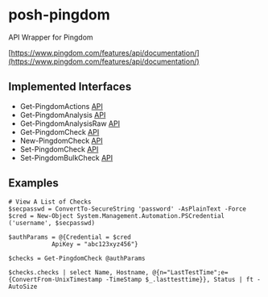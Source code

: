 posh-pingdom
============

API Wrapper for Pingdom

[https://www.pingdom.com/features/api/documentation/](https://www.pingdom.com/features/api/documentation/)

Implemented Interfaces
----

- Get-PingdomActions [API](https://www.pingdom.com/features/api/documentation/#MethodGet+Actions+%28Alerts%29+List "Get Actions")
- Get-PingdomAnalysis [API](https://www.pingdom.com/features/api/documentation/#MethodGet+Root+Cause+Analysis+Results+List "Get Root Cause Analysis Results List")
- Get-PingdomAnalysisRaw [API](https://www.pingdom.com/features/api/documentation/#MethodGet+Raw+Analysis+Results "Get Raw Analysis Results")
- Get-PingdomCheck [API](https://www.pingdom.com/features/api/documentation/#MethodGet+Check+List "Get Check List")
- New-PingdomCheck [API](https://www.pingdom.com/features/api/documentation/#MethodCreate+New+Check "Create New Check")
- Set-PingdomCheck [API](https://www.pingdom.com/features/api/documentation/#MethodModify+Check "Modify Check")
- Set-PingdomBulkCheck [API](https://www.pingdom.com/features/api/documentation/#MethodModify+Multiple+Checks "Modify Multiple Checks")

Examples
----

    # View A List of Checks
    $secpasswd = ConvertTo-SecureString 'password' -AsPlainText -Force
    $cred = New-Object System.Management.Automation.PSCredential ('username', $secpasswd)

    $authParams = @{Credential = $cred
                ApiKey = "abc123xyz456"}

    $checks = Get-PingdomCheck @authParams

    $checks.checks | select Name, Hostname, @{n="LastTestTime";e={ConvertFrom-UnixTimestamp -TimeStamp $_.lasttesttime}}, Status | ft -AutoSize